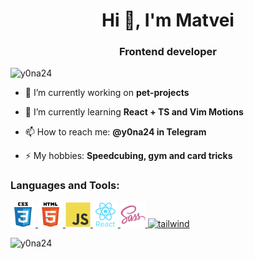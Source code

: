 
<h1 align="center">Hi 👋,   I'm Matvei</h1>
<h3 align="center">Frontend developer</h3>

<p align="left"> <img src="https://komarev.com/ghpvc/?username=y0na24&label=Profile%20views&color=0e75b6&style=flat" alt="y0na24" /> </p>

- 🔭 I’m currently working on **pet-projects**

- 🌱 I’m currently learning **React + TS and Vim Motions**

- 📫 How to reach me: **@y0na24 in Telegram**

- ⚡ My hobbies: **Speedcubing, gym and card tricks**

<h3 align="left">Languages and Tools:</h3>
<p align="left"> <a href="https://www.w3schools.com/css/" target="_blank" rel="noreferrer"> <img src="https://raw.githubusercontent.com/devicons/devicon/master/icons/css3/css3-original-wordmark.svg" alt="css3" width="40" height="40"/> </a> <a href="https://www.w3.org/html/" target="_blank" rel="noreferrer"> <img src="https://raw.githubusercontent.com/devicons/devicon/master/icons/html5/html5-original-wordmark.svg" alt="html5" width="40" height="40"/> </a> <a href="https://developer.mozilla.org/en-US/docs/Web/JavaScript" target="_blank" rel="noreferrer"> <img src="https://raw.githubusercontent.com/devicons/devicon/master/icons/javascript/javascript-original.svg" alt="javascript" width="40" height="40"/> </a> <a href="https://reactjs.org/" target="_blank" rel="noreferrer"> <img src="https://raw.githubusercontent.com/devicons/devicon/master/icons/react/react-original-wordmark.svg" alt="react" width="40" height="40"/> </a> <a href="https://sass-lang.com" target="_blank" rel="noreferrer"> <img src="https://raw.githubusercontent.com/devicons/devicon/master/icons/sass/sass-original.svg" alt="sass" width="40" height="40"/> </a> <a href="https://tailwindcss.com/" target="_blank" rel="noreferrer"> <img src="https://www.vectorlogo.zone/logos/tailwindcss/tailwindcss-icon.svg" alt="tailwind" width="40" height="40"/> </a> </p>

<p>&nbsp;<img align="left" src="https://github-readme-stats-git-masterrstaa-rickstaa.vercel.app/api/top-langs?username=y0na24&show_icons=true&locale=en&layout=compact" alt="y0na24" /></p>

